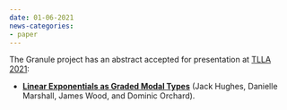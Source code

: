 ```yaml
---
date: 01-06-2021
news-categories:
- paper
---
```


The Granule project has an abstract accepted for presentation at [TLLA 2021](https://lipn.univ-paris13.fr/TLLA/2021/):

- [__Linear Exponentials as Graded Modal Types__](https://hal-lirmm.ccsd.cnrs.fr/TLLA2021/lirmm-03271465) (Jack Hughes, Danielle Marshall, James Wood, and Dominic Orchard).

